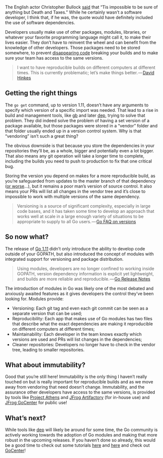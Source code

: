 The English actor Christopher Bullock [said](https://www.mightytaxes.com/death-taxes-quote-history/) that “Tis impossible to be sure of anything but Death and Taxes.” While he certainly wasn’t a software developer, I think that, if he was, the quote would have definitely included the use of software dependencies.

Developers usually make use of other packages, modules, libraries, or whatever your favorite programming language might call it, to make their lives easier. They don’t have to reinvent the wheel and can benefit from the knowledge of other developers. Those packages need to be stored somewhere, to prevent [disappearing code](https://www.theregister.co.uk/2016/03/23/npm_left_pad_chaos/) breaking your builds and to make sure your team has access to the same versions.

> I want to have reproducible builds on different computers at different times. This is currently problematic; let’s make things better. — [David Hinkes](https://plus.google.com/+DavidHinkes/posts/gczN5SQ94ek)

## Getting the right things

The `go get` command, up to version 1.11, doesn’t have any arguments to specify which version of a specific import was needed. That lead to a rise in build and management tools, like [gb](https://getgb.io/) and later [dep](https://golang.github.io/dep/), trying to solve that problem. They did indeed solve the problem of having a set version of a package available, but those packages were stored in a “vendor” folder and that folder usually ended up in a version control system. Why is that “vendoring” isn’t such a great thing?

The obvious downside is that because you store the dependencies in your repositories they’ll be, as a whole, bigger and potentially even a lot bigger. That also means any git operation will take a longer time to complete, including the builds you need to push to production to fix that one critical bug.

Storing the version you depend on makes for a more reproducible build, as you’re safeguarded from updates to the master branch of that dependency ([or worse](https://www.theregister.co.uk/2016/03/23/npm_left_pad_chaos/)…), but it remains a poor man’s version of source control. It also means your PRs will list all changes in the vendor tree and it’s close to impossible to work with multiple versions of the same dependency.

> Versioning is a source of significant complexity, especially in large code bases, and it has taken some time to develop an approach that works well at scale in a large enough variety of situations to be appropriate to supply to all Go users. — [Go FAQ on versions](https://golang.org/doc/faq#get_version)

## So now what?

The release of [Go 1.11](https://golang.org/doc/go1.11#modules) didn’t only introduce the ability to develop code outside of your GOPATH, but also introduced the concept of modules with integrated support for versioning and package distribution.

> Using modules, developers are no longer confined to working inside GOPATH, version dependency information is explicit yet lightweight, and builds are more reliable and reproducible. — [Go Release Notes](https://golang.org/doc/go1.11#modules)

The introduction of modules in Go was likely one of the most debated and anxiously awaited features as it gives developers the control they’ve been looking for. Modules provide:

* Versioning: Each git tag and even each git commit can be seen as a separate version that can be used;
* Reproducibility: Each app that makes use of Go modules has two files that describe what the exact dependencies are making it reproducible on different computers at different times;
* Maintainability: Each developer in the team knows exactly which versions are used and PRs will list changes in the dependencies;
* Cleaner repositories: Developers no longer have to check in the vendor tree, leading to smaller repositories.

## What about immutability?

Good that you’re still here! Immutability is the only thing I haven’t really touched on but is really important for reproducible builds and as we move away from vendoring that need doesn’t change. Immutability, and the assurance other developers have access to the same versions, is provided by tools like [Project Athens](https://github.com/gomods/athens) and [JFrog Artifactory](https://jfrog.com/artifactory/) (for in-house use) and [JFrog GoCenter](https://jfrog.com/gocenter/) for public use!

## What’s next?

While tools like [dep](https://github.com/golang/dep) will likely be around for some time, the Go community is actively working towards the adoption of Go modules and making that more robust in the upcoming releases. If you haven’t done so already, this would be a good time to check out some tutorials [here](https://roberto.selbach.ca/intro-to-go-modules/) and [here](https://ukiahsmith.com/blog/a-gentle-introduction-to-golang-modules/) and check out [GoCenter](https://jfrog.com/gocenter/)!